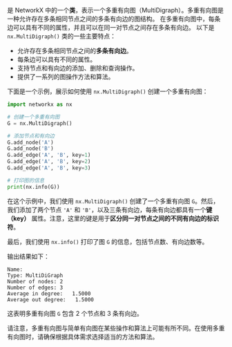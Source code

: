 是 NetworkX 中的一个**类**，表示一个多重有向图（MultiDigraph）。多重有向图是一种允许存在多条相同节点之间的多条有向边的图结构。
在多重有向图中，每条边可以具有不同的属性，并且可以在同一对节点之间存在多条有向边。
以下是 `nx.MultiDigraph()` 类的一些主要特点：
- 允许存在多条相同节点之间的**多条有向边**。
- 每条边可以具有不同的属性。
- 支持节点和有向边的添加、删除和查询操作。
- 提供了一系列的图操作方法和算法。

下面是一个示例，展示如何使用 `nx.MultiDigraph()` 创建一个多重有向图：

```python
import networkx as nx

# 创建一个多重有向图
G = nx.MultiDigraph()

# 添加节点和有向边
G.add_node('A')
G.add_node('B')
G.add_edge('A', 'B', key=1)
G.add_edge('A', 'B', key=2)
G.add_edge('A', 'B', key=3)

# 打印图的信息
print(nx.info(G))
```

在这个示例中，我们使用 `nx.MultiDigraph()` 创建了一个多重有向图 `G`。然后，我们添加了两个节点 `'A'` 和 `'B'`，以及三条有向边，每条有向边都具有一个**键（key）** 属性。注意，这里的键是用于**区分同一对节点之间的不同有向边的标识符**。

最后，我们使用 `nx.info()` 打印了图 `G` 的信息，包括节点数、有向边数等。

输出结果如下：

```
Name: 
Type: MultiDiGraph
Number of nodes: 2
Number of edges: 3
Average in degree:   1.5000
Average out degree:   1.5000
```

这表明多重有向图 `G` 包含 2 个节点和 3 条有向边。

请注意，多重有向图与简单有向图在某些操作和算法上可能有所不同。在使用多重有向图时，请确保根据具体需求选择适当的方法和算法。